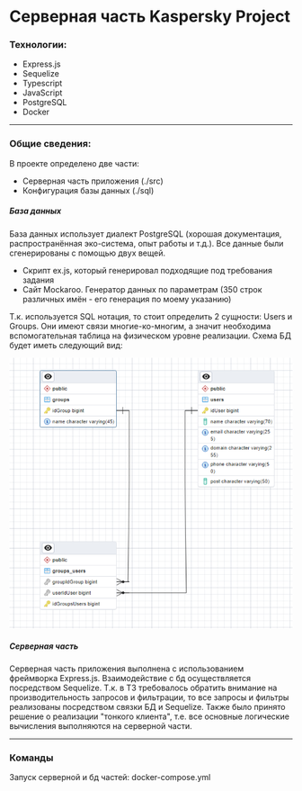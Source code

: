 <h1>Серверная часть Kaspersky Project</h1>
<h3>Технологии:</h3>

<ul>
<li>Express.js</li>
<li>Sequelize</li>
<li>Typescript</li>
<li>JavaScript</li>
<li>PostgreSQL</li>
<li>Docker</li>
</ul>
<hr/>
<h3>Общие сведения:</h3>
<p>В проекте определено две части:</p>
<ul>
<li>Серверная часть приложения (./src)</li>
<li>Конфигурация базы данных (./sql)</li>
</ul>

<h5>База данных</h5>
База данных использует диалект PostgreSQL (хорошая документация, распространённая эко-система, опыт работы и т.д.). Все данные были сгенерированы с помощью двух вещей.
<ul>
<li>Скрипт ex.js, который генерировал подходящие под требования задания</li>
<li>Сайт Mockaroo. Генератор данных по параметрам (350 строк различных имён - его генерация по моему указанию)</li>
</ul>
<p>Т.к. используется SQL нотация, то стоит определить 2 сущности: Users и Groups. Они имеют связи многие-ко-многим, а значит необходима вспомогательная таблица на физическом уровне реализации. Схема БД будет иметь следующий вид:

![img.png](utils/img/img.png)

</p>
<h5>Серверная часть</h5>
<p>Серверная часть приложения выполнена с использованием фреймворка Express.js. Взаимодействие с бд осуществляется посредством Sequelize. Т.к. в ТЗ требовалось обратить внимание на производительность запросов и фильтрации, то все запросы и фильтры реализованы посредством связки БД и Sequelize. Также было принято решение о реализации "тонкого клиента", т.е. все основные логические вычисления выполняются на серверной части.
<hr/>
<h3>Команды</h3>
<p>Запуск серверной и бд частей: docker-compose.yml</p>
